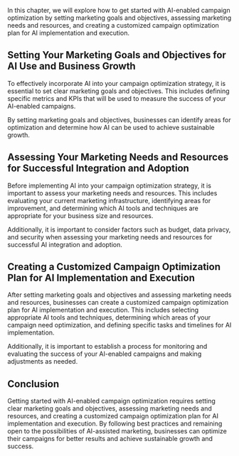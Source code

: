 
In this chapter, we will explore how to get started with AI-enabled campaign optimization by setting marketing goals and objectives, assessing marketing needs and resources, and creating a customized campaign optimization plan for AI implementation and execution.

Setting Your Marketing Goals and Objectives for AI Use and Business Growth
--------------------------------------------------------------------------

To effectively incorporate AI into your campaign optimization strategy, it is essential to set clear marketing goals and objectives. This includes defining specific metrics and KPIs that will be used to measure the success of your AI-enabled campaigns.

By setting marketing goals and objectives, businesses can identify areas for optimization and determine how AI can be used to achieve sustainable growth.

Assessing Your Marketing Needs and Resources for Successful Integration and Adoption
------------------------------------------------------------------------------------

Before implementing AI into your campaign optimization strategy, it is important to assess your marketing needs and resources. This includes evaluating your current marketing infrastructure, identifying areas for improvement, and determining which AI tools and techniques are appropriate for your business size and resources.

Additionally, it is important to consider factors such as budget, data privacy, and security when assessing your marketing needs and resources for successful AI integration and adoption.

Creating a Customized Campaign Optimization Plan for AI Implementation and Execution
------------------------------------------------------------------------------------

After setting marketing goals and objectives and assessing marketing needs and resources, businesses can create a customized campaign optimization plan for AI implementation and execution. This includes selecting appropriate AI tools and techniques, determining which areas of your campaign need optimization, and defining specific tasks and timelines for AI implementation.

Additionally, it is important to establish a process for monitoring and evaluating the success of your AI-enabled campaigns and making adjustments as needed.

Conclusion
----------

Getting started with AI-enabled campaign optimization requires setting clear marketing goals and objectives, assessing marketing needs and resources, and creating a customized campaign optimization plan for AI implementation and execution. By following best practices and remaining open to the possibilities of AI-assisted marketing, businesses can optimize their campaigns for better results and achieve sustainable growth and success.
